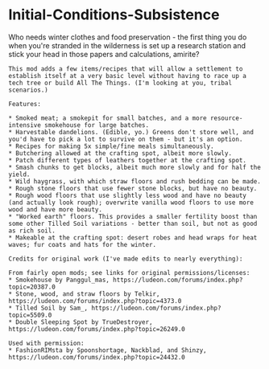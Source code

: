 # Initial-Conditions-Subsistence

Who needs winter clothes and food preservation - the first thing you do when you're stranded in the wilderness is set up a research station and stick your head in those papers and calculations, amirite?
	
	This mod adds a few items/recipes that will allow a settlement to establish itself at a very basic level without having to race up a tech tree or build All The Things. (I'm looking at you, tribal scenarios.)
	
	Features:
	
	* Smoked meat; a smokepit for small batches, and a more resource-intensive smokehouse for large batches.
	* Harvestable dandelions. (Edible, yo.) Greens don't store well, and you'd have to pick a lot to survive on them - but it's an option.
	* Recipes for making 5x simple/fine meals simultaneously.
	* Butchering allowed at the crafting spot, albeit more slowly.
	* Patch different types of leathers together at the crafting spot.
	* Smash chunks to get blocks, albeit much more slowly and for half the yield.
	* Wild haygrass, with which straw floors and rush bedding can be made.
	* Rough stone floors that use fewer stone blocks, but have no beauty.
	* Rough wood floors that use slightly less wood and have no beauty (and actually look rough); overwrite vanilla wood floors to use more wood and have more beauty.
	* "Worked earth" floors. This provides a smaller fertility boost than some other Tilled Soil variations - better than soil, but not as good as rich soil.
	* Makeable at the crafting spot: desert robes and head wraps for heat waves; fur coats and hats for the winter.
	
	Credits for original work (I've made edits to nearly everything):
	
	From fairly open mods; see links for original permissions/licenses:	
	* Smokehouse by Panggul_mas, https://ludeon.com/forums/index.php?topic=20387.0
	* Stone, wood, and straw floors by Telkir, https://ludeon.com/forums/index.php?topic=4373.0
	* Tilled Soil by Sam_, https://ludeon.com/forums/index.php?topic=5509.0
	* Double Sleeping Spot by TrueDestroyer, https://ludeon.com/forums/index.php?topic=26249.0
	
	Used with permission:
	* FashionRIMsta by Spoonshortage, Nackblad, and Shinzy, https://ludeon.com/forums/index.php?topic=24432.0
	
